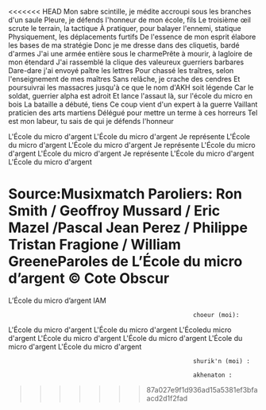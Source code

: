 <<<<<<< HEAD
Mon sabre scintille, je médite accroupi sous les branches d'un saule
Pleure, je défends l'honneur de mon école, fils
Le troisième œil scrute le terrain, la tactique
À pratiquer, pour balayer l'ennemi, statique
Physiquement, les déplacements furtifs
De l'essence de mon esprit élabore les bases de ma stratégie
Donc je me dresse dans des cliquetis, bardé d'armes
J'ai une armée entière sous le charmePrête à mourir, à lagloire de mon étendard
J'ai rassemblé la clique des valeureux guerriers barbares
Dare-dare j'ai envoyé paître les lettres
Pour chassé les traîtres, selon l'enseignement de mes maîtres
Sans relâche, je crache des cendres
Et poursuivrai les massacres jusqu'à ce que le nom d'AKH soit légende
Car le soldat, guerrier alpha est adroit
Et lance l'assaut là, sur l'école du micro en bois
La bataille a débuté, tiens
Ce coup vient d'un expert à la guerre
Vaillant praticien des arts martiens
Délégué pour mettre un terme à ces horreurs
Tel est mon labeur, tu sais de qui je défends l'honneur





L'École du micro d'argent
L'École du micro d'argent
Je représente
L'École du micro d'argent
L'École du micro d'argent
Je représente
L'École du micro d'argent
L'École du micro d'argent
Je représente
L'École du micro d'argent
L'École du micro d'argent

Source:Musixmatch
Paroliers: Ron Smith / Geoffroy Mussard / Eric Mazel /Pascal Jean Perez / Philippe Tristan Fragione / William GreeneParoles de L’École du micro d’argent © Cote Obscur
=======
L’École du micro d’argent
IAM

                                                        choeur (moi):
L'École du micro d'argent
L'École du micro d'argent
L'Écoledu micro d'argent
L'École du micro d'argent
L'École du micro d'argent
L'École du micro d'argent
L'École du micro d'argent

                                                        shurik'n (moi) :

                                                        akhenaton : 
>>>>>>> 87a027e9f1d936ad15a5381ef3bfaacd2d1f2fad
